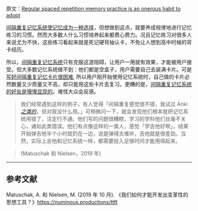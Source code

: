 原文：[Regular spaced repetition memory practice is an onerous habit to adopt](https://notes.andymatuschak.org/zyk3ZCEVSB4Zwej3Xd4CJ2g1FynRFTZGJpQN)

[间隔重复记忆系统使记忆成为一种选择](https://notes.andymatuschak.org/z4bR1HVvDUhMXDm5SJB4Tiw4xGbrm9AfXWgbc)，但想做到这点，就要养成规律地进行记忆练习的习惯。然而大多数人什么习惯培养起来都费心费力。况且记忆练习对很多人来说尤为不快，这些练习看起来就是死记硬背抽认卡，不免让人想到高中时候的背卡经历。

所以，[间隔重复记忆系统](https://notes.andymatuschak.org/z4eXdSMJFv2qVGXSUEKH4vdcHBrLHcFY1ZGfC)只有克服这道阻碍，让用户一用就有效果，才能被用户接受。但大多数记忆系统做不到：他们都是空盒子，用户需要自己去装满卡片。可是[写好间隔重复记忆卡片很困难](https://notes.andymatuschak.org/z3ntJ7w9C3uapYp1m3gy2EK6PN788guzEoUNN), 所以用户刚开始使用记忆系统时，自己做的卡片必然数量又少质量又不高，却只能用这些卡片去复习。更糟的是，[间隔重复记忆系统的好处是慢慢显现的](https://notes.andymatuschak.org/z2evK9drA5aJp4tHcXgV4Pri6GAnEyWyb4YwS)。难怪大众会反感。

> 我们经常遇到这样的例子，有人觉得「间隔重复感觉很不错，我试过 Anki [*之类的*](https://notes.andymatuschak.org/zyk3ZCEVSB4Zwej3Xd4CJ2g1FynRFTZGJpQN)，但对我没什么用。」可稍微问一下，就会发现他们根本就把记忆系统用错了，注定行不通。他们写的问题很糟糕，学习的学科他们丝毫不关心，诸如此类错误。他们有点像这样的一类人，感觉「学吉他好啊」，结果开始弹吉他半个小时就扔在一边，说是弹得太难听，吉他就是很差劲。当然，实际上吉他和记忆系统一样，都需要投入足够时间才能用得起来。

> (Matuschak 和 Nielsen，2019 年)

------

## 参考文献

Matuschak, A. 和 Nielsen, M. (2019 年 10 月). 《我们如何才能开发出变革性的思想工具？》https://numinous.productions/ttft